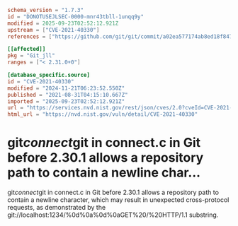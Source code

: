 ```toml
schema_version = "1.7.3"
id = "DONOTUSEJLSEC-0000-mnr43tbll-1unqq9y"
modified = 2025-09-23T02:52:12.921Z
upstream = ["CVE-2021-40330"]
references = ["https://github.com/git/git/commit/a02ea577174ab8ed18f847cf1693f213e0b9c473", "https://github.com/git/git/compare/v2.30.0...v2.30.1", "https://lists.debian.org/debian-lts-announce/2022/10/msg00014.html", "https://github.com/git/git/commit/a02ea577174ab8ed18f847cf1693f213e0b9c473", "https://github.com/git/git/compare/v2.30.0...v2.30.1", "https://lists.debian.org/debian-lts-announce/2022/10/msg00014.html"]

[[affected]]
pkg = "Git_jll"
ranges = ["< 2.31.0+0"]

[database_specific.source]
id = "CVE-2021-40330"
modified = "2024-11-21T06:23:52.550Z"
published = "2021-08-31T04:15:10.667Z"
imported = "2025-09-23T02:52:12.921Z"
url = "https://services.nvd.nist.gov/rest/json/cves/2.0?cveId=CVE-2021-40330"
html_url = "https://nvd.nist.gov/vuln/detail/CVE-2021-40330"
```

# git*connect*git in connect.c in Git before 2.30.1 allows a repository path to contain a newline char...

git*connect*git in connect.c in Git before 2.30.1 allows a repository path to contain a newline character, which may result in unexpected cross-protocol requests, as demonstrated by the git://localhost:1234/%0d%0a%0d%0aGET%20/%20HTTP/1.1 substring.

